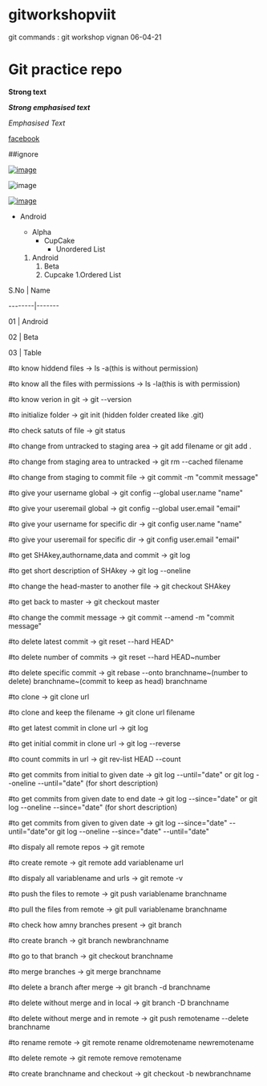 # gitworkshopviit
git commands : git workshop vignan 06-04-21
# Git practice repo 

**Strong text**

***Strong emphasised text***

*Emphasised Text*

[facebook](www.facebook.com)

##ignore

[![image](https://encrypted-tbn0.gstatic.com/images?q=tbn:ANd9GcT_gQ-dZXXplCmQWbaQHjSzp0UHThNXCrTaTg&usqp=CAU)](https://github.com/yihui/xaringan)

![image](https://github.githubassets.com/images/modules/open_graph/github-mark.png)

[![image](https://encrypted-tbn0.gstatic.com/images?q=tbn:ANd9GcT_gQ-dZXXplCmQWbaQHjSzp0UHThNXCrTaTg&usqp=CAU)](https://www.pngitem.com/pimgs/m/523-5232723_sticker-kikoojap-minato-namikaze-yondaime-hokage-konoha-minato.png)

* Android
  * Alpha
    * CupCake
      * Unordered List 

  1. Android
     1. Beta
       1. Cupcake
          1.Ordered List  

S.No    |  Name
        
--------|-------

01      | Android

02      | Beta

03      | Table

#to know hiddend files -> ls -a(this is without permission)

#to know all the files with permissions -> ls -la(this is with permission)

#to know verion in git -> git --version

#to initialize folder -> git init (hidden folder created like .git)

#to check satuts of file -> git status

#to change from untracked to staging area -> git add filename or git add .

#to change from staging area to untracked -> git rm --cached filename

#to change from staging to commit file -> git commit -m "commit message"

#to give your username global -> git config --global user.name "name"

#to give your useremail global -> git config --global user.email "email"

#to give your username for specific dir -> git config user.name "name"

#to give your useremail for specific dir -> git config user.email "email"

#to get SHAkey,authorname,data and commit -> git log

#to get short description of SHAkey -> git log --oneline

#to change the head-master to another file -> git checkout SHAkey

#to get back to master -> git checkout master

#to change the commit message -> git commit --amend -m "commit message"

#to delete latest commit -> git reset --hard HEAD^

#to delete number of commits -> git reset --hard HEAD~number

#to delete specific commit -> git rebase --onto branchname~(number to delete) branchname~(commit to keep as head) branchname

#to clone -> git clone url

#to clone and keep the filename -> git clone url filename

#to get latest commit in clone url -> git log

#to get initial commit in clone url -> git log --reverse

#to count commits in url -> git rev-list HEAD --count

#to get commits from initial to given date -> git log --until="date" or git log --oneline --until="date" (for short description)

#to get commits from given date to end date -> git log --since="date" or git log --oneline --since="date" (for short description)

#to get commits from given to given date -> git log --since="date" --until="date"or git log --oneline --since="date" --until="date"

#to dispaly all remote repos -> git remote

#to create remote -> git remote add variablename url

#to dispaly all variablename and urls -> git remote -v

#to push the files to remote -> git push variablename branchname

#to pull the files from remote -> git pull variablename branchname

#to check how amny branches present -> git branch

#to create branch -> git branch newbranchname

#to go to that branch -> git checkout branchname

#to merge branches -> git merge branchname

#to delete a branch after merge -> git branch -d branchname

#to delete without merge and in local -> git branch -D branchname

#to delete without merge and in remote -> git push remotename --delete branchname

#to rename remote -> git remote rename oldremotename newremotename

#to delete remote -> git remote remove remotename

#to create branchname and checkout -> git checkout -b newbranchname

